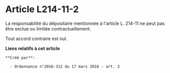 # Article L214-11-2

La responsabilité du dépositaire mentionnée à l'article L. 214-11 ne peut pas être exclue ou limitée contractuellement. 

Tout accord contraire est nul.

**Liens relatifs à cet article**

	**Créé par**:

	  - Ordonnance n°2016-312 du 17 mars 2016 - art. 3
